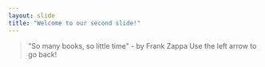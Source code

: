 ```yaml
---
layout: slide
title: "Welcome to our second slide!"
---
```

>"So many books, so little time" - by Frank Zappa
Use the left arrow to go back!
